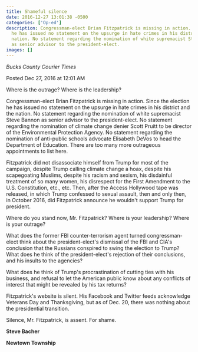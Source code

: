 ```yaml
---
title: Shameful silence
date: 2016-12-27 13:01:38 -0500
categories: ['Op-ed']
description: Congressman-elect Brian Fitzpatrick is missing in action. Since the election
  he has issued no statement on the upsurge in hate crimes in his district and the
  nation. No statement regarding the nomination of white supremacist Steve Bannon
  as senior advisor to the president-elect.
images: []
---
```

_Bucks County Courier Times_

Posted Dec 27, 2016 at 12:01 AM

Where is the outrage? Where is the leadership?

Congressman-elect Brian Fitzpatrick is missing in action. Since the election he has issued no statement on the upsurge in hate crimes in his district and the nation. No statement regarding the nomination of white supremacist Steve Bannon as senior advisor to the president-elect. No statement regarding the nomination of climate change denier Scott Pruitt to be director of the Environmental Protection Agency. No statement regarding the nomination of anti-public schools advocate Elisabeth DeVos to head the Department of Education. There are too many more outrageous appointments to list here.

Fitzpatrick did not disassociate himself from Trump for most of the campaign, despite Trump calling climate change a hoax, despite his scapegoating Muslims, despite his racism and sexism, his disdainful treatment of so many women, his disrespect for the First Amendment to the U.S. Constitution, etc., etc. Then, after the Access Hollywood tape was released, in which Trump confessed to sexual assault, then and only then, in October 2016, did Fitzpatrick announce he wouldn't support Trump for president.

Where do you stand now, Mr. Fitzpatrick? Where is your leadership? Where is your outrage?

What does the former FBI counter-terrorism agent turned congressman-elect think about the president-elect's dismissal of the FBI and CIA's conclusion that the Russians conspired to swing the election to Trump? What does he think of the president-elect's rejection of their conclusions, and his insults to the agencies?

What does he think of Trump's procrastination of cutting ties with his business, and refusal to let the American public know about any conflicts of interest that might be revealed by his tax returns?

Fitzpatrick's website is silent. His Facebook and Twitter feeds acknowledge Veterans Day and Thanksgiving, but as of Dec. 20, there was nothing about the presidential transition.

Silence, Mr. Fitzpatrick, is assent. For shame.

**Steve Bacher**

**Newtown Township**
